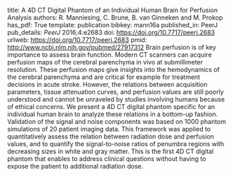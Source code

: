title: A 4D CT Digital Phantom of an Individual Human Brain for Perfusion Analysis
authors: R. Manniesing, C. Brune, B. van Ginneken and M. Prokop
has_pdf: True
template: publication
bibkey: mann16a
published_in: PeerJ
pub_details: <i>PeerJ</i> 2016;4:e2683
doi: https://doi.org/10.7717/peerj.2683
urlweb: https://doi.org/10.7717/peerj.2683
pmid: http://www.ncbi.nlm.nih.gov/pubmed/27917312
Brain perfusion is of key importance to assess brain function. Modern CT scanners can acquire perfusion maps of the cerebral parenchyma in vivo at submillimeter resolution. These perfusion maps give insights into the hemodynamics of the cerebral parenchyma and are critical for example for treatment decisions in acute stroke. However, the relations between acquisition parameters, tissue attenuation curves, and perfusion values are still poorly understood and cannot be unraveled by studies involving humans because of ethical concerns. We present a 4D CT digital phantom specific for an individual human brain to analyze these relations in a bottom-up fashion. Validation of the signal and noise components was based on 1000 phantom simulations of 20 patient imaging data. This framework was applied to quantitatively assess the relation between radiation dose and perfusion values, and to quantify the signal-to-noise ratios of penumbra regions with decreasing sizes in white and gray matter. This is the first 4D CT digital phantom that enables to address clinical questions without having to expose the patient to additional radiation dose.

